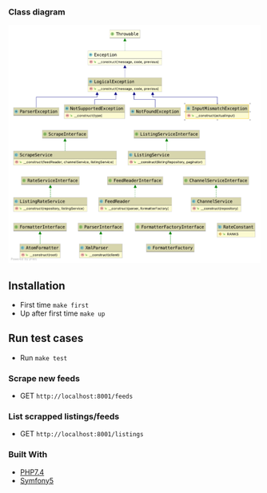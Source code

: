 
### Class diagram

![Class Diagram](class-diagram.png)

## Installation
- First time `make first`
- Up after first time `make up`

## Run test cases
- Run `make test`

### Scrape new feeds
- GET `http://localhost:8001/feeds`
### List scrapped listings/feeds
- GET `http://localhost:8001/listings`


### Built With
* [PHP7.4](http://php.net)
* [Symfony5](http://www.symfony.com) 
